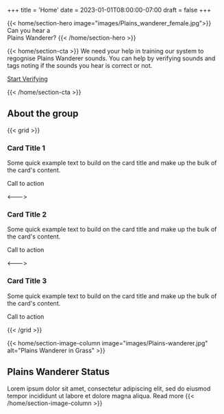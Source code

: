 +++
title = 'Home'
date = 2023-01-01T08:00:00-07:00
draft = false
+++

{{< home/section-hero image="images/Plains_wanderer_female.jpg">}}
Can you hear a <br><span class="oe-theme-emphasis">Plains Wanderer</span>?
{{< /home/section-hero >}}

{{< home/section-cta >}}
We need your help in training our system to regognise Plains Wanderer sounds. You can help by verifying sounds and tags noting if the sounds you hear is correct or not.

<a class="oe-theme-emphasis" href="/verify">
Start Verifying
<sl-icon slot="suffix" name="arrow-right-short"></sl-icon>
</a>

{{< /home/section-cta >}}


## About the group
{{< grid >}}
### Card Title 1
Some quick example text to build on the card title and make up the bulk of the card's content.

<sl-button href="/link">Call to action</sl-button>

<--->

### Card Title 2
Some quick example text to build on the card title and make up the bulk of the card's content.

<sl-button href="/link">Call to action</sl-button>

<--->

### Card Title 3
Some quick example text to build on the card title and make up the bulk of the card's content.

<sl-button href="/link">Call to action</sl-button>

{{< /grid >}}

{{< home/section-image-column image="images/Plains-wanderer.jpg" alt="Plains Wanderer in Grass" >}}
## Plains Wanderer Status
Lorem ipsum dolor sit amet, consectetur adipiscing elit, sed do eiusmod tempor incididunt ut labore et dolore magna aliqua.
<a class="microsite-btn microsite-btn-primary"> Read more </a>
{{< /home/section-image-column >}}
